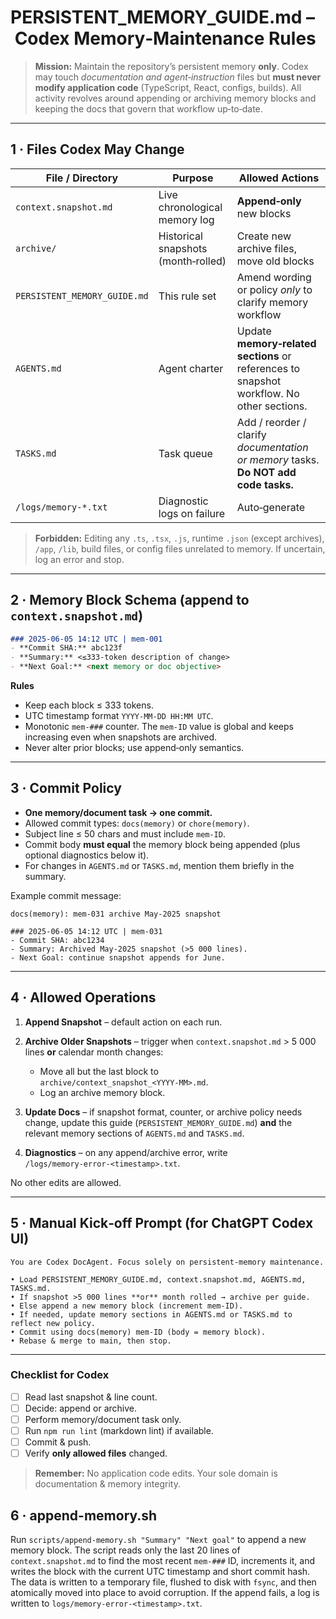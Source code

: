 # PERSISTENT\_MEMORY\_GUIDE.md – Codex Memory‑Maintenance Rules

> **Mission:** Maintain the repository’s persistent memory **only**.  Codex may touch *documentation and agent‑instruction* files but **must never modify application code** (TypeScript, React, configs, builds).  All activity revolves around appending or archiving memory blocks and keeping the docs that govern that workflow up‑to‑date.

---

## 1 · Files Codex May Change

| File / Directory             | Purpose                             | Allowed Actions                                                                           |
| ---------------------------- | ----------------------------------- | ----------------------------------------------------------------------------------------- |
| `context.snapshot.md`        | Live chronological memory log       | **Append‑only** new blocks                                                                |
| `archive/`                   | Historical snapshots (month‑rolled) | Create new archive files, move old blocks                                                 |
| `PERSISTENT_MEMORY_GUIDE.md` | This rule set                       | Amend wording or policy *only* to clarify memory workflow                                 |
| `AGENTS.md`                  | Agent charter                       | Update **memory‑related sections** or references to snapshot workflow. No other sections. |
| `TASKS.md`                   | Task queue                          | Add / reorder / clarify *documentation or memory* tasks. **Do NOT add code tasks.**       |
| `/logs/memory‑*.txt`         | Diagnostic logs on failure          | Auto‑generate                                                                             |

> **Forbidden:** Editing any `.ts`, `.tsx`, `.js`, runtime `.json` (except archives), `/app`, `/lib`, build files, or config files unrelated to memory.  If uncertain, log an error and stop.

---

## 2 · Memory Block Schema (append to `context.snapshot.md`)

```md
### 2025‑06‑05 14:12 UTC | mem‑001
- **Commit SHA:** abc123f
- **Summary:** <≤333‑token description of change>
- **Next Goal:** <next memory or doc objective>
```

**Rules**

* Keep each block ≤ 333 tokens.
* UTC timestamp format `YYYY‑MM‑DD HH:MM UTC`.
* Monotonic `mem‑###` counter. The `mem‑ID` value is global and keeps increasing
  even when snapshots are archived.
* Never alter prior blocks; use append‑only semantics.

---

## 3 · Commit Policy

* **One memory/document task → one commit.**
* Allowed commit types: `docs(memory)` or `chore(memory)`.
* Subject line ≤ 50 chars and must include `mem‑ID`.
* Commit body **must equal** the memory block being appended (plus optional diagnostics below it).
* For changes in `AGENTS.md` or `TASKS.md`, mention them briefly in the summary.

Example commit message:

```text
docs(memory): mem‑031 archive May‑2025 snapshot

### 2025‑06‑05 14:12 UTC | mem‑031
- Commit SHA: abc1234
- Summary: Archived May‑2025 snapshot (>5 000 lines).
- Next Goal: continue snapshot appends for June.
```

---

## 4 · Allowed Operations

1. **Append Snapshot** – default action on each run.
2. **Archive Older Snapshots** – trigger when `context.snapshot.md` > 5 000 lines **or** calendar month changes:

   * Move all but the last block to `archive/context_snapshot_<YYYY‑MM>.md`.
   * Log an archive memory block.
3. **Update Docs** – if snapshot format, counter, or archive policy needs change, update this guide (`PERSISTENT_MEMORY_GUIDE.md`) **and** the relevant memory sections of `AGENTS.md` and `TASKS.md`.
4. **Diagnostics** – on any append/archive error, write `/logs/memory‑error‑<timestamp>.txt`.

No other edits are allowed.

---

## 5 · Manual Kick‑off Prompt (for ChatGPT Codex UI)

```text
You are Codex DocAgent. Focus solely on persistent‑memory maintenance.

• Load PERSISTENT_MEMORY_GUIDE.md, context.snapshot.md, AGENTS.md, TASKS.md.
• If snapshot >5 000 lines **or** month rolled → archive per guide.
• Else append a new memory block (increment mem‑ID).
• If needed, update memory sections in AGENTS.md or TASKS.md to reflect new policy.
• Commit using docs(memory) mem‑ID (body = memory block).
• Rebase & merge to main, then stop.
```

---

### Checklist for Codex

* [ ] Read last snapshot & line count.
* [ ] Decide: append or archive.
* [ ] Perform memory/document task only.
* [ ] Run `npm run lint` (markdown lint) if available.
* [ ] Commit & push.
* [ ] Verify **only allowed files** changed.

> **Remember:** No application code edits. Your sole domain is documentation & memory integrity.

## 6 · append-memory.sh

Run `scripts/append-memory.sh "Summary" "Next goal"` to append a new memory block.
The script reads only the last 20 lines of `context.snapshot.md` to find the most
recent `mem-###` ID, increments it, and writes the block with the current UTC
timestamp and short commit hash. The data is written to a temporary file, flushed
to disk with `fsync`, and then atomically moved into place to avoid corruption.
If the append fails, a log is written to `logs/memory-error-<timestamp>.txt`.
